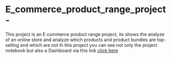 # E_commerce_product_range_project-
This project is an E commerce product range project, its shows the analyze of an online store and analyze which products and product bundles are top-selling and which are not
In this project you can see not only the project notebook but also a Dashboard via this link <a href="https://public.tableau.com/views/DashforE-Commerceproject/Dashboard1?:language=en-US&publish=yes&:display_count=n&:origin=viz_share_link"> click here <a/>
